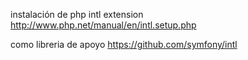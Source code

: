 instalación de php intl extension
http://www.php.net/manual/en/intl.setup.php

como libreria de apoyo https://github.com/symfony/intl
